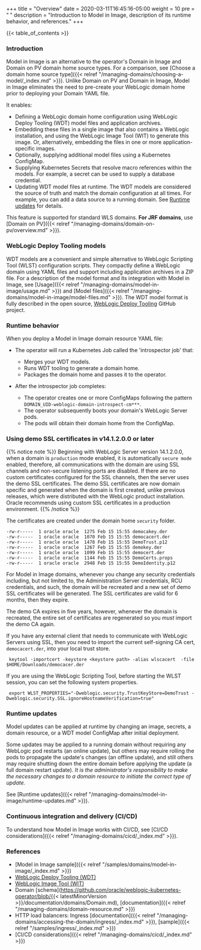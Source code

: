+++
title = "Overview"
date = 2020-03-11T16:45:16-05:00
weight = 10
pre = "<b> </b>"
description = "Introduction to Model in Image, description of its runtime behavior, and references."
+++

{{< table_of_contents >}}

### Introduction

Model in Image is an alternative to the operator's Domain in Image and Domain on PV domain home source types. For a comparison, see [Choose a domain home source type]({{< relref "/managing-domains/choosing-a-model/_index.md" >}}). Unlike Domain on PV and Domain in Image, Model in Image eliminates the need to pre-create your WebLogic domain home prior to deploying your Domain YAML file.

It enables:

 - Defining a WebLogic domain home configuration using WebLogic Deploy Tooling (WDT) model files and application archives.
 - Embedding these files in a single image that also contains a WebLogic installation,
   and using the WebLogic Image Tool (WIT) to generate this image. Or, alternatively,
   embedding the files in one or more application-specific images.
 - Optionally, supplying additional model files using a Kubernetes ConfigMap.
 - Supplying Kubernetes Secrets that resolve macro references within the models.
   For example, a secret can be used to supply a database credential.
 - Updating WDT model files at runtime. The WDT models are considered the source of truth and match the domain configuration at all times.  For example, you can add a data source
   to a running domain. See [Runtime updates](#runtime-updates) for details.

This feature is supported for standard WLS domains. **For JRF domains**, use [Domain on PV]({{< relref "/managing-domains/domain-on-pv/overview.md" >}}).

### WebLogic Deploy Tooling models

WDT models are a convenient and simple alternative to WebLogic Scripting Tool (WLST)
configuration scripts.
They compactly define a WebLogic domain using YAML files and support including
application archives in a ZIP file. For a description of the model format
and its integration with Model in Image,
see [Usage]({{< relref "/managing-domains/model-in-image/usage.md" >}})
and [Model files]({{< relref "/managing-domains/model-in-image/model-files.md" >}}).
The WDT model format is fully described in the open source,
[WebLogic Deploy Tooling](https://oracle.github.io/weblogic-deploy-tooling/) GitHub project.

### Runtime behavior

When you deploy a Model in Image domain resource YAML file:

  - The operator will run a Kubernetes Job called the 'introspector job' that:
    - Merges your WDT models.
    - Runs WDT tooling to generate a domain home.
    - Packages the domain home and passes it to the operator.

  - After the introspector job completes:
    - The operator creates one or more ConfigMaps following the pattern `DOMAIN_UID-weblogic-domain-introspect-cm***`.
    - The operator subsequently boots your domain's WebLogic Server pods.
    - The pods will obtain their domain home from the ConfigMap.

### Using demo SSL certificates in v14.1.2.0.0 or later

{{% notice note %}}
Beginning with WebLogic Server version 14.1.2.0.0, when a domain is `production` mode enabled, it is automatically `secure mode` enabled, therefore, all communications with the domain are using SSL channels and non-secure listening ports are disabled.  If there are no custom certificates configured for the SSL channels, then the server uses the demo SSL certificates.
The demo SSL certificates are now domain specific and generated when the domain is first created,
unlike previous releases, which were distributed with the WebLogic product installation.  Oracle recommends using custom SSL
certificates in a production environment.
{{% /notice %}}

The certificates are created under the domain home `security` folder.

```
-rw-r-----  1 oracle oracle  1275 Feb 15 15:55 democakey.der
-rw-r-----  1 oracle oracle  1070 Feb 15 15:55 democacert.der
-rw-r-----  1 oracle oracle  1478 Feb 15 15:55 DemoTrust.p12
-rw-r-----  1 oracle oracle  1267 Feb 15 15:55 demokey.der
-rw-r-----  1 oracle oracle  1099 Feb 15 15:55 democert.der
-rw-r-----  1 oracle oracle  1144 Feb 15 15:55 DemoCerts.props
-rw-r-----  1 oracle oracle  2948 Feb 15 15:55 DemoIdentity.p12
```

For Model in Image domains, whenever you change any security credentials including, but not limited to, the Administration Server credentials, RCU credentials, and such, the domain will be recreated and a new set of demo SSL certificates will be generated. The SSL certificates are valid for 6 months, then they expire.

The demo CA expires in five years, however, whenever the domain is recreated, the entire set of certificates are regenerated so you _must_ import the demo CA again.  

If you have any external client that needs to communicate with WebLogic Servers using SSL, then you need to import the current self-signing CA cert, `democacert.der`,
into your local trust store. 

```shell
 keytool -importcert -keystore <keystore path> -alias wlscacert  -file $HOME/Downloads/democacer.der
```

If you are using the WebLogic Scripting Tool, before starting the WLST session, you can set the following system properties.

```shell
 export WLST_PROPERTIES="-Dweblogic.security.TrustKeyStore=DemoTrust -Dweblogic.security.SSL.ignoreHostnameVerification=true"
```

### Runtime updates

Model updates can be applied at runtime by changing an image, secrets, a domain resource, or a WDT model ConfigMap after initial deployment.

Some updates may be applied to a running domain without requiring any WebLogic pod restarts (an online update),
but others may require rolling the pods to propagate the update's changes (an offline update),
and still others may require shutting down the entire domain before applying the update (a full domain restart update).
_It is the administrator's responsibility to make the necessary changes to a domain resource to initiate the correct type of update._

See [Runtime updates]({{< relref "/managing-domains/model-in-image/runtime-updates.md" >}}).

### Continuous integration and delivery (CI/CD)

To understand how Model in Image works with CI/CD, see [CI/CD considerations]({{< relref "/managing-domains/cicd/_index.md" >}}).

### References

 - [Model in Image sample]({{< relref "/samples/domains/model-in-image/_index.md" >}})
 - [WebLogic Deploy Tooling (WDT)](https://oracle.github.io/weblogic-deploy-tooling/)
 - [WebLogic Image Tool (WIT)](https://oracle.github.io/weblogic-image-tool/)
 - Domain [schema](https://github.com/oracle/weblogic-kubernetes-operator/blob/{{< latestMinorVersion >}}/documentation/domains/Domain.md), [documentation]({{< relref "/managing-domains/domain-resource.md" >}})
 - HTTP load balancers: Ingress [documentation]({{< relref "/managing-domains/accessing-the-domain/ingress/_index.md" >}}), [sample]({{< relref "/samples/ingress/_index.md" >}})
 - [CI/CD considerations]({{< relref "/managing-domains/cicd/_index.md" >}})
